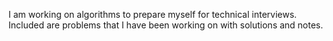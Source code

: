 I am working on algorithms to prepare myself for technical interviews. Included
are problems that I have been working on with solutions and notes.
